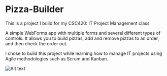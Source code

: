 # Pizza-Builder

This is a project I build for my CSC420: IT Project Management class

A simple WebForms app with multiple forms and several different types of controls. It allows you to build pizzas, add and remove pizzas to an order, and then check the order out.

I chose to build this project while learning how to manage IT projects using Agile methodologies such as Scrum and Kanban. 


![Alt text](relative/path/to/Pizza1.png?raw=true "Main Pizza Form")
